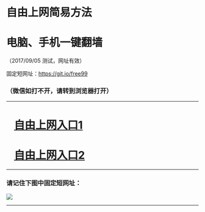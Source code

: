 ﻿# 自由上网简易方法

# 电脑、手机一键翻墙

（2017/09/05 测试，网址有效）

固定短网址：https://git.io/free99

### （微信如打不开，请转到浏览器打开）


***





# &nbsp;&nbsp; <a href="http://ft880715092.fwq-tz1001.xyz/fwqtz01.html?t=09050013431 " target="_blank">自由上网入口1</a>
# &nbsp;&nbsp; <a href="http://ft310624740.fwq-tz1002.xyz/fwqtz02.html?t=090500114075 " target="_blank">自由上网入口2</a>
***

### 请记住下图中固定短网址：

<img src="https://s3-us-west-2.amazonaws.com/fwq-1001/yjfq-20170905okok.png" /> 


***

